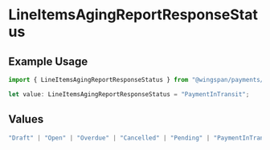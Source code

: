 # LineItemsAgingReportResponseStatus

## Example Usage

```typescript
import { LineItemsAgingReportResponseStatus } from "@wingspan/payments/sdk/models/shared";

let value: LineItemsAgingReportResponseStatus = "PaymentInTransit";
```

## Values

```typescript
"Draft" | "Open" | "Overdue" | "Cancelled" | "Pending" | "PaymentInTransit" | "Paid"
```